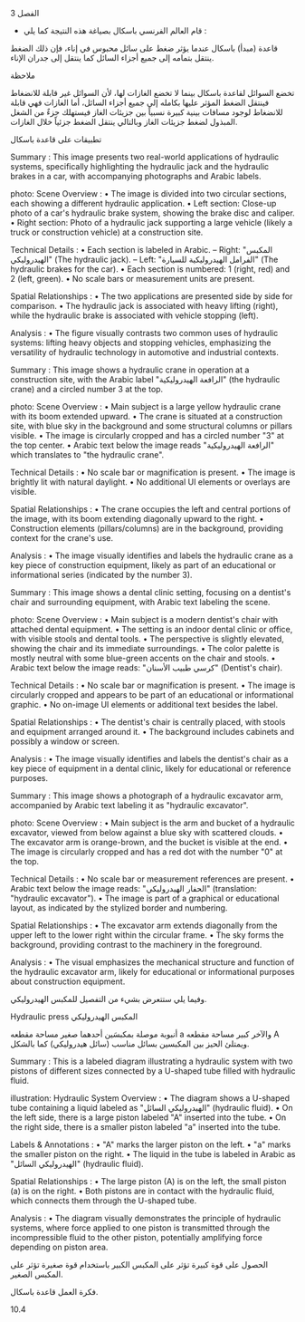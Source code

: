 3
الفصل <!-- text, from page 0 (l=0.852,t=0.033,r=0.925,b=0.074), with ID 3f01e75a-547d-4018-b2ba-c8d7240f195e -->

* قام العالم الفرنسي باسكال بصياغة هذه النتيجة كما يلي : <!-- text, from page 0 (l=0.462,t=0.087,r=0.931,b=0.113), with ID 9a569de7-9e12-4fce-9e4e-7d788db23825 -->

قاعدة (مبدأ) باسكال
عندما يؤثر ضغط على سائل محبوس في إناء، فإن ذلك الضغط ينتقل بتمامه إلى جميع أجزاء السائل كما ينتقل إلى جدران الإناء. <!-- text, from page 0 (l=0.071,t=0.118,r=0.928,b=0.194), with ID 03f4cfea-fb68-4e56-95ab-0384f7a6751e -->

ملاحظة

تخضع السوائل لقاعدة باسكال بينما لا تخضع الغازات لها،
لأن السوائل غير قابلة للانضغاط فينتقل الضغط المؤثر عليها بكامله إلى جميع أجزاء السائل، أما الغازات فهي قابلة للانضغاط لوجود مسافات بينية كبيرة نسبياً بين جزيئات الغاز فيستهلك جزءٌ من الشغل المبذول لضغط جزيئات الغاز وبالتالي ينتقل الضغط جزئياً خلال الغازات. <!-- text, from page 0 (l=0.071,t=0.208,r=0.940,b=0.345), with ID 53f749f7-5cab-4714-a657-55edd663d65c -->

تطبيقات على قاعدة باسكال <!-- text, from page 0 (l=0.616,t=0.360,r=0.930,b=0.400), with ID a92125cd-0bd9-40aa-ae21-4d654e619e19 -->

Summary : This image presents two real-world applications of hydraulic systems, specifically highlighting the hydraulic jack and the hydraulic brakes in a car, with accompanying photographs and Arabic labels.

photo:
Scene Overview :
  • The image is divided into two circular sections, each showing a different hydraulic application.
  • Left section: Close-up photo of a car's hydraulic brake system, showing the brake disc and caliper.
  • Right section: Photo of a hydraulic jack supporting a large vehicle (likely a truck or construction vehicle) at a construction site.

Technical Details :
  • Each section is labeled in Arabic.
    – Right: "المكبس الهيدروليكي" (The hydraulic jack).
    – Left: "الفرامل الهيدروليكية للسيارة" (The hydraulic brakes for the car).
  • Each section is numbered: 1 (right, red) and 2 (left, green).
  • No scale bars or measurement units are present.

Spatial Relationships :
  • The two applications are presented side by side for comparison.
  • The hydraulic jack is associated with heavy lifting (right), while the hydraulic brake is associated with vehicle stopping (left).

Analysis :
  • The figure visually contrasts two common uses of hydraulic systems: lifting heavy objects and stopping vehicles, emphasizing the versatility of hydraulic technology in automotive and industrial contexts. <!-- figure, from page 0 (l=0.579,t=0.406,r=0.921,b=0.585), with ID e78dd307-a6dc-4d87-91e5-e4db289743fa -->

Summary : This image shows a hydraulic crane in operation at a construction site, with the Arabic label "الرافعة الهيدروليكية" (the hydraulic crane) and a circled number 3 at the top.

photo:
Scene Overview :
  • Main subject is a large yellow hydraulic crane with its boom extended upward.
  • The crane is situated at a construction site, with blue sky in the background and some structural columns or pillars visible.
  • The image is circularly cropped and has a circled number "3" at the top center.
  • Arabic text below the image reads "الرافعة الهيدروليكية" which translates to "the hydraulic crane".

Technical Details :
  • No scale bar or magnification is present.
  • The image is brightly lit with natural daylight.
  • No additional UI elements or overlays are visible.

Spatial Relationships :
  • The crane occupies the left and central portions of the image, with its boom extending diagonally upward to the right.
  • Construction elements (pillars/columns) are in the background, providing context for the crane's use.

Analysis :
  • The image visually identifies and labels the hydraulic crane as a key piece of construction equipment, likely as part of an educational or informational series (indicated by the number 3). <!-- figure, from page 0 (l=0.410,t=0.409,r=0.588,b=0.579), with ID fb780ced-f7de-42f1-8684-db10c2597c2a -->

Summary : This image shows a dental clinic setting, focusing on a dentist's chair and surrounding equipment, with Arabic text labeling the scene.

photo:
Scene Overview :
  • Main subject is a modern dentist's chair with attached dental equipment.
  • The setting is an indoor dental clinic or office, with visible stools and dental tools.
  • The perspective is slightly elevated, showing the chair and its immediate surroundings.
  • The color palette is mostly neutral with some blue-green accents on the chair and stools.
  • Arabic text below the image reads: "كرسي طبيب الأسنان" (Dentist's chair).

Technical Details :
  • No scale bar or magnification is present.
  • The image is circularly cropped and appears to be part of an educational or informational graphic.
  • No on-image UI elements or additional text besides the label.

Spatial Relationships :
  • The dentist's chair is centrally placed, with stools and equipment arranged around it.
  • The background includes cabinets and possibly a window or screen.

Analysis :
  • The image visually identifies and labels the dentist's chair as a key piece of equipment in a dental clinic, likely for educational or reference purposes. <!-- figure, from page 0 (l=0.247,t=0.406,r=0.414,b=0.584), with ID 8fa2c692-8dd1-489a-b7e8-1f78ab58f33e -->

Summary : This image shows a photograph of a hydraulic excavator arm, accompanied by Arabic text labeling it as "hydraulic excavator".

photo:
Scene Overview :
  • Main subject is the arm and bucket of a hydraulic excavator, viewed from below against a blue sky with scattered clouds.
  • The excavator arm is orange-brown, and the bucket is visible at the end.
  • The image is circularly cropped and has a red dot with the number "0" at the top.

Technical Details :
  • No scale bar or measurement references are present.
  • Arabic text below the image reads: "الحفار الهيدروليكي" (translation: "hydraulic excavator").
  • The image is part of a graphical or educational layout, as indicated by the stylized border and numbering.

Spatial Relationships :
  • The excavator arm extends diagonally from the upper left to the lower right within the circular frame.
  • The sky forms the background, providing contrast to the machinery in the foreground.

Analysis :
  • The visual emphasizes the mechanical structure and function of the hydraulic excavator arm, likely for educational or informational purposes about construction equipment. <!-- figure, from page 0 (l=0.071,t=0.408,r=0.253,b=0.581), with ID 4c464660-98d3-49a7-84c4-a110b5368489 -->

وفيما يلي ستتعرض بشيء من التفصيل للمكبس الهيدروليكي. <!-- text, from page 0 (l=0.438,t=0.595,r=0.931,b=0.625), with ID 9a7f0549-9b21-495d-ad42-32d2914e2dda -->

Hydraulic press المكبس الهيدروليكي <!-- text, from page 0 (l=0.513,t=0.635,r=0.931,b=0.670), with ID 4312806d-0e99-4320-91c2-e4b5ce8f3587 -->

أنبوبة موصلة بمكبسَين أحدهما صغير مساحة مقطعه a والآخر كبير مساحة مقطعه A ويمتلئ الحيز بين المكبسين بسائل مناسب (سائل هيدروليكي) كما بالشكل. <!-- text, from page 0 (l=0.405,t=0.676,r=0.949,b=0.781), with ID fcf70b56-c2bd-405c-b444-7a63d1daae48 -->

Summary : This is a labeled diagram illustrating a hydraulic system with two pistons of different sizes connected by a U-shaped tube filled with hydraulic fluid.

illustration:
Hydraulic System Overview :
  • The diagram shows a U-shaped tube containing a liquid labeled as "الهيدروليكي السائل" (hydraulic fluid).
  • On the left side, there is a large piston labeled "A" inserted into the tube.
  • On the right side, there is a smaller piston labeled "a" inserted into the tube.

Labels & Annotations :
  • "A" marks the larger piston on the left.
  • "a" marks the smaller piston on the right.
  • The liquid in the tube is labeled in Arabic as "الهيدروليكي السائل" (hydraulic fluid).

Spatial Relationships :
  • The large piston (A) is on the left, the small piston (a) is on the right.
  • Both pistons are in contact with the hydraulic fluid, which connects them through the U-shaped tube.

Analysis :
  • The diagram visually demonstrates the principle of hydraulic systems, where force applied to one piston is transmitted through the incompressible fluid to the other piston, potentially amplifying force depending on piston area. <!-- figure, from page 0 (l=0.075,t=0.659,r=0.344,b=0.773), with ID 1e32cf98-62a8-4c30-8563-82f2b1447343 -->

الحصول على قوة كبيرة تؤثر على المكبس الكبير باستخدام قوة صغيرة تؤثر على المكبس الصغير. <!-- text, from page 0 (l=0.135,t=0.785,r=0.952,b=0.842), with ID 3236254d-4b29-46e1-b49f-5fe031a71f70 -->

فكرة العمل
قاعدة باسكال. <!-- text, from page 0 (l=0.752,t=0.854,r=0.947,b=0.896), with ID 73584946-e650-4c47-b860-a75f5780ed77 -->

$10.4$ <!-- marginalia, from page 0 (l=0.869,t=0.921,r=0.923,b=0.950), with ID bcc6b51d-2e70-4540-b96b-84c51949342a -->